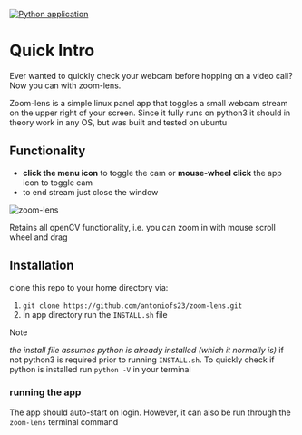 [![Python application](https://github.com/antoniofs23/zoom-lens/actions/workflows/python-app.yml/badge.svg)](https://github.com/antoniofs23/zoom-lens/actions/workflows/python-app.yml)
# Quick Intro
Ever wanted to quickly check your webcam before hopping on a video call? Now you can with zoom-lens. 

Zoom-lens is a simple linux panel app that toggles a small webcam stream on the upper right of your screen. Since it fully runs on python3 it should in theory work in any OS, but was built and tested on ubuntu

## Functionality

- **click the menu icon** to toggle the cam or **mouse-wheel click** the app icon to toggle cam
- to end stream just close the window

![zoom-lens](https://github.com/antoniofs23/zoom-lens/assets/39067846/8cf2619f-eef6-4067-aa49-f922ece2cf3b)

Retains all openCV functionality, i.e. you can zoom in with mouse scroll wheel and drag



## Installation

clone this repo to your home directory via:

1. `git clone https://github.com/antoniofs23/zoom-lens.git`
2. In app directory run the `INSTALL.sh` file

>[!NOTE]
>*the install file assumes python is already installed (which it normally is)* if not python3 is required prior to running `INSTALL.sh`. To quickly check if python is installed run `python -V` in your terminal

### running the app
The app should auto-start on login.
However, it can also be run through the `zoom-lens` terminal command
